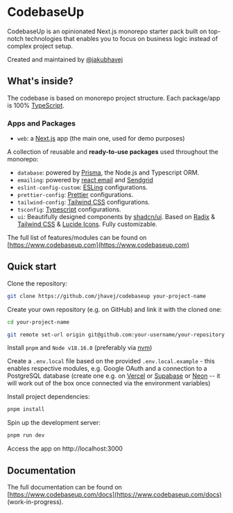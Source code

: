 # CodebaseUp

CodebaseUp is an opinionated Next.js monorepo starter pack built on top-notch technologies that enables you to
focus on business logic instead of complex project setup.

Created and maintained by [@jakubhavej](https://twitter.com/jakubhavej)

## What's inside?

The codebase is based on monorepo project structure. Each package/app is 100% [TypeScript](https://www.typescriptlang.org/).

### Apps and Packages

- `web`: a [Next.js](https://nextjs.org/) app (the main one, used for demo purposes)

A collection of reusable and **ready-to-use packages** used throughout the monorepo:

- `database`: powered by [Prisma](https://www.prisma.io/), the Node.js and Typescript ORM.
- `emailing`: powered by [react email](https://react.email/) and [Sendgrid](https://sendgrid.com/)
- `eslint-config-custom`: [ESLing](https://eslint.org/) configurations.
- `prettier-config`: [Prettier](https://prettier.io/) configurations.
- `tailwind-config`: [Tailwind CSS](https://tailwindcss.com/) configurations.
- `tsconfig`: [Typescript](https://www.typescriptlang.org/) configurations.
- `ui`: Beautifully designed components by [shadcn/ui](https://ui.shadcn.com/). Based on [Radix](https://www.radix-ui.com/) & [Tailwind CSS](https://tailwindcss.com/) & [Lucide Icons](https://lucide.dev/). Fully customizable.

The full list of features/modules can be found on [https://www.codebaseup.com](https://www.codebaseup.com)

## Quick start

Clone the repository:

```sh
git clone https://github.com/jhavej/codebaseup your-project-name
```

Create your own repository (e.g. on GitHub) and link it with the cloned one:

```sh
cd your-project-name

git remote set-url origin git@github.com:your-username/your-repository.git
```

Install `pnpm` and `Node v18.16.0` (preferably via [nvm](https://github.com/nvm-sh))

Create a `.env.local` file based on the provided `.env.local.example` - this enables respective modules, e.g. Google OAuth and a connection to a PostgreSQL database (create one e.g. on [Vercel](https://vercel.com/storage/postgres) or [Supabase](https://supabase.com/) or [Neon](https://neon.tech) -- it will work out of the box once connected via the environment variables)

Install project dependencies:

```sh
pnpm install
```

Spin up the development server:

```sh
pnpm run dev
```

Access the app on http://localhost:3000

## Documentation

The full documentation can be found on [https://www.codebaseup.com/docs](https://www.codebaseup.com/docs) (work-in-progress).
